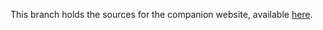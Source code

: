 This branch holds the sources for the companion website, available [here](https://sonycslparis.github.io/interactive-spectrogram-inpainting/).
